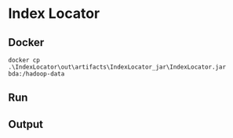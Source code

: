 # Index Locator 

## Docker

    docker cp .\IndexLocator\out\artifacts\IndexLocator_jar\IndexLocator.jar bda:/hadoop-data

## Run 

## Output 

